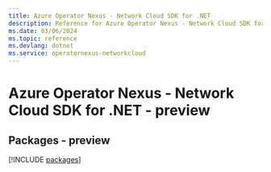 ```yaml
---
title: Azure Operator Nexus - Network Cloud SDK for .NET
description: Reference for Azure Operator Nexus - Network Cloud SDK for .NET
ms.date: 03/06/2024
ms.topic: reference
ms.devlang: dotnet
ms.service: operatornexus-networkcloud
---
```

# Azure Operator Nexus - Network Cloud SDK for .NET - preview
## Packages - preview
[!INCLUDE [packages](operator-nexus---network-cloud-index.md)]